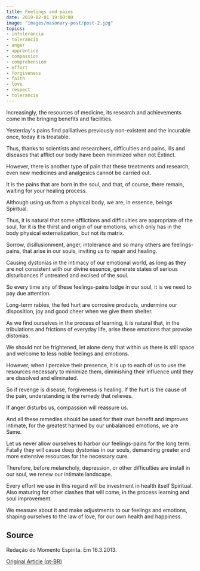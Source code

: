 ```yaml
---
title: Feelings and pains
date: 2019-02-01 19:00:00
image: "images/masonary-post/post-2.jpg"
topics: 
- intolerancia
- tolerancia
- anger
- apprentice
- compassion
- comprehension
- effort
- forgiveness
- faith
- love
- respect
- tolerancia
---
```



Increasingly, the resources of medicine, its research and achievements come in the
bringing benefits and facilities.

Yesterday's pains find palliatives previously non-existent and the incurable
once, today it is treatable.

Thus, thanks to scientists and researchers, difficulties and pains,
ills and diseases that afflict our body have been minimized when not
Extinct.

However, there is another type of pain that these treatments and research, even new
medicines and analgesics cannot be carried out.

It is the pains that are born in the soul, and that, of course, there remain, waiting for
your healing process.

Although using us from a physical body, we are, in essence, beings
Spiritual.

Thus, it is natural that some afflictions and difficulties are appropriate of the
soul, for it is the thirst and origin of our emotions, which only has in the body
physical externalization, but not its matrix.

Sorrow, disillusionment, anger, intolerance and so many others are feelings-pains,
that arise in our souls, inviting us to repair and healing.

Causing dystonias in the intimacy of our emotional world, as long as they are not
consistent with our divine essence, generate states of serious disturbances if
untreated and excised of the soul.

So every time any of these feelings-pains lodge in our soul, it is
we need to pay due attention.

Long-term rabies, the fed hurt are corrosive products,
undermine our disposition, joy and good cheer when we give them shelter.

As we find ourselves in the process of learning, it is natural that, in the
tribulations and frictions of everyday life, arise these emotions that provoke
distonias.

We should not be frightened, let alone deny that within us there is still space
and welcome to less noble feelings and emotions.

However, when i perceive their presence, it is up to each of us to use the resources
necessary to minimize them, diminishing their influence until they are
dissolved and eliminated.

So if revenge is disease, forgiveness is healing. If the hurt is the cause of the
pain, understanding is the remedy that relieves.

If anger disturbs us, compassion will reassure us.

And all these remedies should be used for their own benefit and improves
intimate, for the greatest harmed by our unbalanced emotions, we are
Same.

Let us never allow ourselves to harbor our feelings-pains for the long term.
Fatally they will cause deep dystonias in our souls, demanding greater and
more extensive resources for the necessary cure.

Therefore, before melancholy, depression, or other difficulties are
install in our soul, we renew our intimate landscape.

Every effort we use in this regard will be investment in health itself
Spiritual. Also maturing for other clashes that will come, in the process
learning and soul improvement.

We measure about it and make adjustments to our feelings and emotions,
shaping ourselves to the law of love, for our own health and happiness.


## Source
Redação do Momento Espírita.
Em 16.3.2013.

[Original Article (pt-BR)](http://momento.com.br/pt/ler_texto.php?id=3777)
